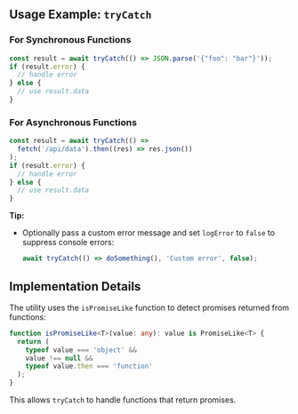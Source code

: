 ## Usage Example: `tryCatch`

### For Synchronous Functions

```typescript
const result = await tryCatch(() => JSON.parse('{"foo": "bar"}'));
if (result.error) {
  // handle error
} else {
  // use result.data
}
```

### For Asynchronous Functions

```typescript
const result = await tryCatch(() =>
  fetch('/api/data').then((res) => res.json())
);
if (result.error) {
  // handle error
} else {
  // use result.data
}
```

**Tip:**

- Optionally pass a custom error message and set `logError` to `false` to suppress console errors:
  ```typescript
  await tryCatch(() => doSomething(), 'Custom error', false);
  ```

## Implementation Details

The utility uses the `isPromiseLike` function to detect promises returned from functions:

```typescript
function isPromiseLike<T>(value: any): value is PromiseLike<T> {
  return (
    typeof value === 'object' &&
    value !== null &&
    typeof value.then === 'function'
  );
}
```

This allows `tryCatch` to handle functions that return promises.
